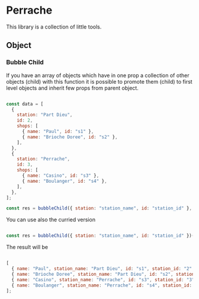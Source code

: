 # Perrache

This library is a collection of little tools.

## Object

### Bubble Child

If you have an array of objects which have in one prop a collection of other objects (child) with this function it is possible to promote them (child) to first level objects and inherit few props from parent object.

```js

const data = [
  {
    station: "Part Dieu",
    id: 2,
    shops: [
      { name: "Paul", id: "s1" },
      { name: "Brioche Doree", id: "s2" },
    ],
  },
  {
    station: "Perrache",
    id: 3,
    shops: [
      { name: "Casino", id: "s3" },
      { name: "Boulanger", id: "s4" },
    ],
  },
];
```

```js
const res = bubbleChild({ station: "station_name", id: "station_id" }, "shops", data)
```

You can use also the curried version

```js

const res = bubbleChild({ station: "station_name", id: "station_id" })("shops")(data)
```
The result will be

```js

[
  { name: "Paul", station_name: "Part Dieu", id: "s1", station_id: "2" },
  { name: "Brioche Doree", station_name: "Part Dieu", id: "s2", station_id: "2" },
  { name: "Casino", station_name: "Perrache", id: "s3", station_id: "3" },
  { name: "Boulanger", station_name: "Perrache", id: "s4", station_id: "3" },
];

```
